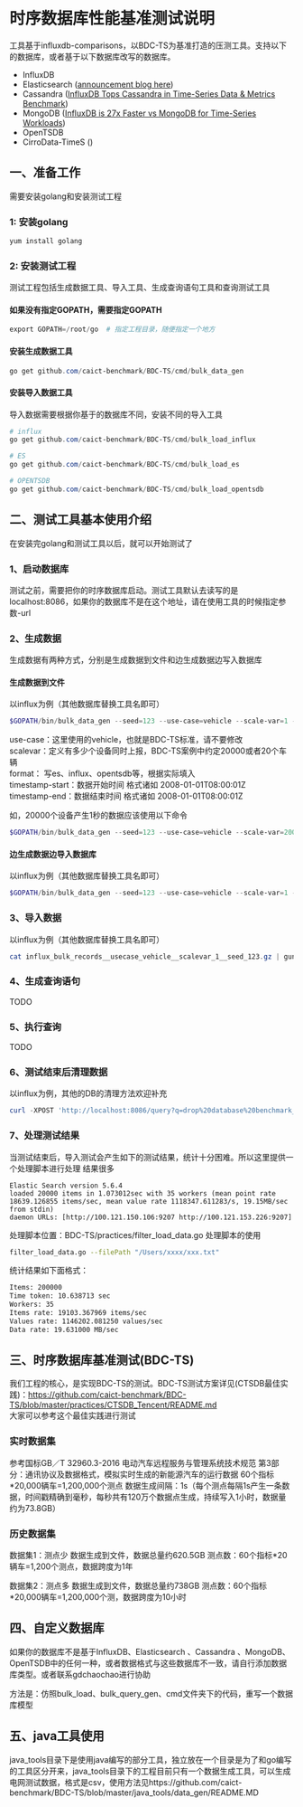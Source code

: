 # 时序数据库性能基准测试说明
工具基于influxdb-comparisons，以BDC-TS为基准打造的压测工具。支持以下的数据库，或者基于以下数据库改写的数据库。

+ InfluxDB
+ Elasticsearch ([announcement blog here](https://influxdata.com/blog/influxdb-markedly-elasticsearch-in-time-series-data-metrics-benchmark/))
+ Cassandra ([InfluxDB Tops Cassandra in Time-Series Data & Metrics Benchmark](https://www.influxdata.com/influxdb-vs-cassandra-benchmark-time-series-metrics/))
+ MongoDB ([InfluxDB is 27x Faster vs MongoDB for Time-Series Workloads](https://www.influxdata.com/influxdb-is-27x-faster-vs-mongodb-for-time-series-workloads/))
+ OpenTSDB
+ CirroData-TimeS ()

## 一、准备工作
需要安装golang和安装测试工程

### 1: 安装golang

```powershell
yum install golang
```

### 2: 安装测试工程

测试工程包括生成数据工具、导入工具、生成查询语句工具和查询测试工具

#### 如果没有指定GOPATH，需要指定GOPATH

```powershell
export GOPATH=/root/go  # 指定工程目录，随便指定一个地方
```

#### 安装生成数据工具

```powershell
go get github.com/caict-benchmark/BDC-TS/cmd/bulk_data_gen
```

#### 安装导入数据工具

导入数据需要根据你基于的数据库不同，安装不同的导入工具
```powershell
# influx
go get github.com/caict-benchmark/BDC-TS/cmd/bulk_load_influx

# ES
go get github.com/caict-benchmark/BDC-TS/cmd/bulk_load_es

# OPENTSDB
go get github.com/caict-benchmark/BDC-TS/cmd/bulk_load_opentsdb
```


## 二、测试工具基本使用介绍
在安装完golang和测试工具以后，就可以开始测试了

### 1、启动数据库
测试之前，需要把你的时序数据库启动。测试工具默认去读写的是localhost:8086，如果你的数据库不是在这个地址，请在使用工具的时候指定参数-url

### 2、生成数据

生成数据有两种方式，分别是生成数据到文件和边生成数据边写入数据库

#### 生成数据到文件
以influx为例（其他数据库替换工具名即可）
```powershell
$GOPATH/bin/bulk_data_gen --seed=123 --use-case=vehicle --scale-var=1 --format=influx-bulk | gzip > influx_bulk_records__usecase_vehicle__scalevar_1__seed_123.gz
```
use-case：这里使用的vehicle，也就是BDC-TS标准，请不要修改  
scalevar：定义有多少个设备同时上报，BDC-TS案例中约定20000或者20个车辆  
format： 写es、influx、opentsdb等，根据实际填入  
timestamp-start：数据开始时间 格式诸如 2008-01-01T08:00:01Z  
timestamp-end：数据结束时间 格式诸如 2008-01-01T08:00:01Z  

如，20000个设备产生1秒的数据应该使用以下命令
```powershell
$GOPATH/bin/bulk_data_gen --seed=123 --use-case=vehicle --scale-var=20000 --format=es-bulk --timestamp-start=2008-01-01T08:00:00Z --timestamp-end=2008-01-01T08:00:01Z | gzip > es_bulk_records_usecase_vehicle__scalevar_20000_seed_123.gz
```  


#### 边生成数据边导入数据库
以influx为例（其他数据库替换工具名即可）
```powershell
$GOPATH/bin/bulk_data_gen --seed=123 --use-case=vehicle --scale-var=1 --format=influx-bulk | $GOPATH/bin/bulk_load_influx  -workers 10 
```

### 3、导入数据
以influx为例（其他数据库替换工具名即可）
```powershell
cat influx_bulk_records__usecase_vehicle__scalevar_1__seed_123.gz | gunzip | $GOPATH/bin/bulk_load_influx --batch-size=5000 --workers=2
```

### 4、生成查询语句
TODO

### 5、执行查询
TODO

### 6、测试结束后清理数据
以influx为例，其他的DB的清理方法欢迎补充
```powershell
curl -XPOST 'http://localhost:8086/query?q=drop%20database%20benchmark_db'
```

### 7、处理测试结果
当测试结束后，导入测试会产生如下的测试结果，统计十分困难。所以这里提供一个处理脚本进行处理
结果很多
```
Elastic Search version 5.6.4
loaded 20000 items in 1.073012sec with 35 workers (mean point rate 18639.126855 items/sec, mean value rate 1118347.611283/s, 19.15MB/sec from stdin)
daemon URLs: [http://100.121.150.106:9207 http://100.121.153.226:9207]
```
处理脚本位置：BDC-TS/practices/filter_load_data.go
处理脚本的使用
```bash
filter_load_data.go --filePath "/Users/xxxx/xxx.txt"
```

统计结果如下面格式：
```bash
Items: 200000
Time token: 10.638713 sec
Workers: 35
Items rate: 19103.367969 items/sec
Values rate: 1146202.081250 values/sec
Data rate: 19.631000 MB/sec
```

## 三、时序数据库基准测试(BDC-TS)
我们工程的核心，是实现BDC-TS的测试。BDC-TS测试方案详见(CTSDB最佳实践)：https://github.com/caict-benchmark/BDC-TS/blob/master/practices/CTSDB_Tencent/README.md  
大家可以参考这个最佳实践进行测试

### 实时数据集
参考国标GB／T 32960.3-2016 电动汽车远程服务与管理系统技术规范 第3部分：通讯协议及数据格式，模拟实时生成的新能源汽车的运行数据
60个指标*20,000辆车=1,200,000个测点
数据生成间隔：1s（每个测点每隔1s产生一条数据，时间戳精确到毫秒，每秒共有120万个数据点生成，持续写入1小时，数据量约为73.8GB）

### 历史数据集

数据集1：测点少
数据生成到文件，数据总量约620.5GB
测点数：60个指标*20辆车=1,200个测点，数据跨度为1年

数据集2：测点多
数据生成到文件，数据总量约738GB
测点数：60个指标*20,000辆车=1,200,000个测，数据跨度为10小时 

## 四、自定义数据库
如果你的数据库不是基于InfluxDB、Elasticsearch 、Cassandra 、MongoDB、OpenTSDB中的任何一种，或者数据格式与这些数据库不一致，请自行添加数据库类型。或者联系gdchaochao进行协助  

方法是：仿照bulk_load、bulk_query_gen、cmd文件夹下的代码，重写一个数据库模型

## 五、java工具使用
java_tools目录下是使用java编写的部分工具，独立放在一个目录是为了和go编写的工具区分开来，java_tools目录下的工程目前只有一个数据生成工具，可以生成电网测试数据，格式是csv，使用方法见https://github.com/caict-benchmark/BDC-TS/blob/master/java_tools/data_gen/README.MD
